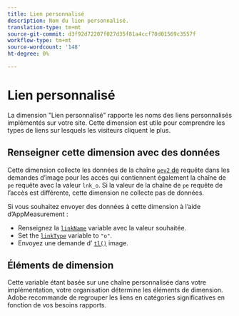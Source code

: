 ```yaml
---
title: Lien personnalisé
description: Nom du lien personnalisé.
translation-type: tm+mt
source-git-commit: d3f92d72207f027d35f81a4ccf70d01569c3557f
workflow-type: tm+mt
source-wordcount: '148'
ht-degree: 0%

---
```



# Lien personnalisé

La dimension &quot;Lien personnalisé&quot; rapporte les noms des liens personnalisés implémentés sur votre site. Cette dimension est utile pour comprendre les types de liens sur lesquels les visiteurs cliquent le plus.

## Renseigner cette dimension avec des données

Cette dimension collecte les données de la chaîne [`pev2` de](/help/implement/validate/query-parameters.md) requête dans les demandes d’image pour les accès qui contiennent également la chaîne de `pe` requête avec la valeur `lnk_o`. Si la valeur de la chaîne de `pe` requête de l’accès est différente, cette dimension ne collecte pas de données.

Si vous souhaitez envoyer des données à cette dimension à l’aide d’AppMeasurement :

* Renseignez la [`linkName`](/help/implement/vars/config-vars/linkname.md) variable avec la valeur souhaitée.
* Set the [`linkType`](/help/implement/vars/config-vars/linktype.md) variable to `"o"`.
* Envoyez une demande d’ [`tl()`](/help/implement/vars/functions/tl-method.md) image.

## Éléments de dimension

Cette variable étant basée sur une chaîne personnalisée dans votre implémentation, votre organisation détermine les éléments de dimension. Adobe recommande de regrouper les liens en catégories significatives en fonction de vos besoins rapports.
